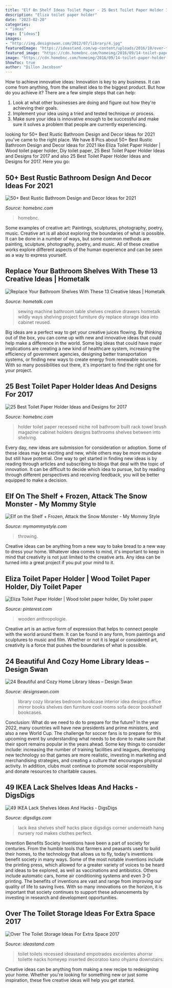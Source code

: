 ```yaml
---
title: "Elf On Shelf Ideas Toilet Paper - 25 Best Toilet Paper Holder Ideas And Designs For 2017"
description: "Eliza toilet paper holder"
date: "2023-02-20"
categories:
- "ideas"
tags: ["ideas"]
images:
- "http://img.designswan.com/2012/07/library/4.jpg"
featuredImage: "https://ideastand.com/wp-content/uploads/2016/10/over-the-toilet-storage/29-over-the-toilet-storage-ideas.jpg"
featured_image: "https://cdn.homebnc.com/homeimg/2016/09/14-toilet-paper-holder-ideas-homebnc.jpg"
image: "https://cdn.homebnc.com/homeimg/2016/09/14-toilet-paper-holder-ideas-homebnc.jpg"
ShowToc: true
author: "Dillon Jacobson"
---
```



How to achieve innovative ideas:
Innovation is key to any business. It can come from anything, from the smallest idea to the biggest product. But how do you achieve it? There are a few simple steps that can help:
1. Look at what other businesses are doing and figure out how they're achieving their goals.
2. Implement your idea using a tried and tested technique or process.
3. Make sure your idea is innovative enough to be successful and make sure it solves a problem that people are currently experiencing.

	

		
looking for 50+ Best Rustic Bathroom Design and Decor Ideas for 2021 you've came to the right place. We have 8 Pics about 50+ Best Rustic Bathroom Design and Decor Ideas for 2021 like Eliza Toilet Paper Holder | Wood toilet paper holder, Diy toilet paper, 25 Best Toilet Paper Holder Ideas and Designs for 2017 and also 25 Best Toilet Paper Holder Ideas and Designs for 2017. Here you go:
		
    
## 50+ Best Rustic Bathroom Design And Decor Ideas For 2021

<img loading=lazy src="https://homebnc.com/homeimg/2020/08/02f-best-rustic-bathroom-design-decor-ideas-homebnc-v5.jpg" onerror="this.onerror=null;this.src='https://tse4.mm.bing.net/th?id=OIP.zy_jvL2KdhAFKsKS9lgjpAHaLm&amp;pid=15.1';" alt="50+ Best Rustic Bathroom Design and Decor Ideas for 2021">

_Source: homebnc.com_

>homebnc. 

	

Some examples of creative art: Paintings, sculptures, photography, poetry, music.
Creative art is all about exploring the boundaries of what is possible. It can be done in a number of ways, but some common methods are painting, sculpture, photography, poetry, and music. All of these creative works explore different aspects of the human experience and can be seen as a way to express yourself.

    
## Replace Your Bathroom Shelves With These 13 Creative Ideas | Hometalk

<img loading=lazy src="https://cdn-fastly.hometalk.com/media/2017/03/08/3770903/s-replace-your-bathroom-shelves-with-these-13-creative-ideas-bathroom-ideas-shelving-ideas.jpg?size=1600x1000&amp;nocrop=1" onerror="this.onerror=null;this.src='https://tse1.mm.bing.net/th?id=OIP.Rm9arEojVRQQl2KB8i0OdwHaJ4&amp;pid=15.1';" alt="Replace Your Bathroom Shelves With These 13 Creative Ideas | Hometalk">

_Source: hometalk.com_

>sewing machine bathroom table shelves creative drawers hometalk wildly ways shelving project furniture diy replace storage idea into cabinet reused. 

	

Big ideas are a perfect way to get your creative juices flowing. By thinking out of the box, you can come up with new and innovative ideas that could help make a difference in the world. Some big ideas that could have major implications are creating a new kind of healthcare system, increasing the efficiency of government agencies, designing better transportation systems, or finding new ways to create energy from renewable sources. With so many possibilities out there, it's important to find the right one for your project.

    
## 25 Best Toilet Paper Holder Ideas And Designs For 2017

<img loading=lazy src="https://cdn.homebnc.com/homeimg/2016/09/14-toilet-paper-holder-ideas-homebnc.jpg" onerror="this.onerror=null;this.src='https://tse3.mm.bing.net/th?id=OIP.oyaxA-ah1zfDxC51vTVt_wHaJ3&amp;pid=15.1';" alt="25 Best Toilet Paper Holder Ideas and Designs for 2017">

_Source: homebnc.com_

>holder toilet paper recessed niche roll bathroom built rack towel brush magazine cabinet holders designs bathrooms shelves between into shelving. 

	

Every day, new ideas are submission for consideration or adoption. Some of these ideas may be exciting and new, while others may be more mundane but still have potential. One way to get started in finding new ideas is by reading through articles and subscribing to blogs that deal with the topic of innovation. It can be difficult to decide which idea to pursue, but by reading through different perspectives and receiving feedback, you will be better equipped to make a decision.

    
## Elf On The Shelf + Frozen, Attack The Snow Monster - My Mommy Style

<img loading=lazy src="https://www.mymommystyle.com/wp-content/uploads/2014/11/12-10570-post/elf-on-the-shelf-throwing-snowballs-682x1024.jpg" onerror="this.onerror=null;this.src='https://tse2.mm.bing.net/th?id=OIP.au9BzGtjTwzDepXoUw-lGAHaLH&amp;pid=15.1';" alt="Elf on the Shelf + Frozen, Attack the Snow Monster - My Mommy Style">

_Source: mymommystyle.com_

>throwing. 

	

Creative ideas can be anything from a new way to bake bread to a new way to dress your home. Whatever idea comes to mind, it's important to keep in mind that creativity is not just limited to the creative arts. Any idea can be turned into a great project if you put your mind to it.

    
## Eliza Toilet Paper Holder | Wood Toilet Paper Holder, Diy Toilet Paper

<img loading=lazy src="https://i.pinimg.com/736x/e7/46/4e/e7464ebbc7e7ebf671f66a84e90d42cc.jpg" onerror="this.onerror=null;this.src='https://tse1.mm.bing.net/th?id=OIP.xk2fyMa3TiU-WCFEnybOrAHaLF&amp;pid=15.1';" alt="Eliza Toilet Paper Holder | Wood toilet paper holder, Diy toilet paper">

_Source: pinterest.com_

>wooden anthropologie. 

	

Creative art is an active form of expression that helps to connect people with the world around them. It can be found in any form, from paintings and sculptures to music and film. Whether or not it is legal or considered art, creativity is a force that pushes the boundaries of what is possible.

    
## 24 Beautiful And Cozy Home Library Ideas – Design Swan

<img loading=lazy src="http://img.designswan.com/2012/07/library/4.jpg" onerror="this.onerror=null;this.src='https://tse4.mm.bing.net/th?id=OIP.70Y_R1ZkFxTbx6dAkHtXlQHaIu&amp;pid=15.1';" alt="24 Beautiful and Cozy Home Library Ideas – Design Swan">

_Source: designswan.com_

>library cozy libraries bedroom bookcase interior idea designs office mirror books shelves den furniture cool rooms sofa decor bookshelf bookcases. 

	

Conclusion: What do we need to do to prepare for the future?
In the year 2022, many countries will have new presidents and prime ministers, and also a new World Cup. The challenge for soccer fans is to prepare for this upcoming event by understanding what needs to be done to make sure that their sport remains popular in the years ahead. Some key things to consider include: increasing the number of training facilities and leagues, developing new technology so that games are more realistic, investing in marketing and merchandising strategies, and creating a culture that encourages physical activity. In addition, clubs must continue to promote social responsibility and donate resources to charitable causes.

    
## 49 IKEA Lack Shelves Ideas And Hacks - DigsDigs

<img loading=lazy src="https://www.digsdigs.com/photos/2016/10/ikea-lack-shelves-ideas-hacks.jpg" onerror="this.onerror=null;this.src='https://tse1.mm.bing.net/th?id=OIP.uK20QgdBFSEaWeNroNEZIAHaLH&amp;pid=15.1';" alt="49 IKEA Lack Shelves Ideas And Hacks - DigsDigs">

_Source: digsdigs.com_

>lack ikea shelves shelf hacks place digsdigs corner underneath hang nursery rod makes clothes perfect. 

	

Invention Benefits Society
Inventions have been a part of society for centuries. From the humble tools that farmers and peasants used to build their homes, to the technology that allows us to fly, today's inventions benefit society in many ways. 
Some of the most notable inventions include the printing press, which allowed for a greater variety of voices to be heard and ideas to be explored, as well as vaccinations and antibiotics. Others include automatic cars, home air conditioning systems and even 3-D printing. 
The benefits of inventions are vast and range from improving our quality of life to saving lives. With so many innovations on the horizon, it is important that society continues to support these advancements by investing in research and development opportunities.

    
## Over The Toilet Storage Ideas For Extra Space 2017

<img loading=lazy src="https://ideastand.com/wp-content/uploads/2016/10/over-the-toilet-storage/29-over-the-toilet-storage-ideas.jpg" onerror="this.onerror=null;this.src='https://tse2.mm.bing.net/th?id=OIP.1YjwRD0aHvXFd57MGqOkQQHaLI&amp;pid=15.1';" alt="Over The Toilet Storage Ideas For Extra Space 2017">

_Source: ideastand.com_

>toilet toilets recessed ideastand empotrados excelentes ahorrar toilette nacks homeyep inserted decoratoo kano ohyama downstairs. 

	

Creative ideas can be anything from making a new recipe to redesigning your home. Whether you're looking for something new or just some inspiration, these five creative ideas will help you get started.

